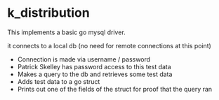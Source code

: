 # k_distribution

This implements a basic go mysql driver. 

it connects to a local db (no need for remote connections at this point)

- Connection is made via username / password
- Patrick Skelley has password access to this test data
- Makes a query to the db and retrieves some test data
- Adds test data to a go struct
- Prints out one of the fields of the struct for proof that the query ran
